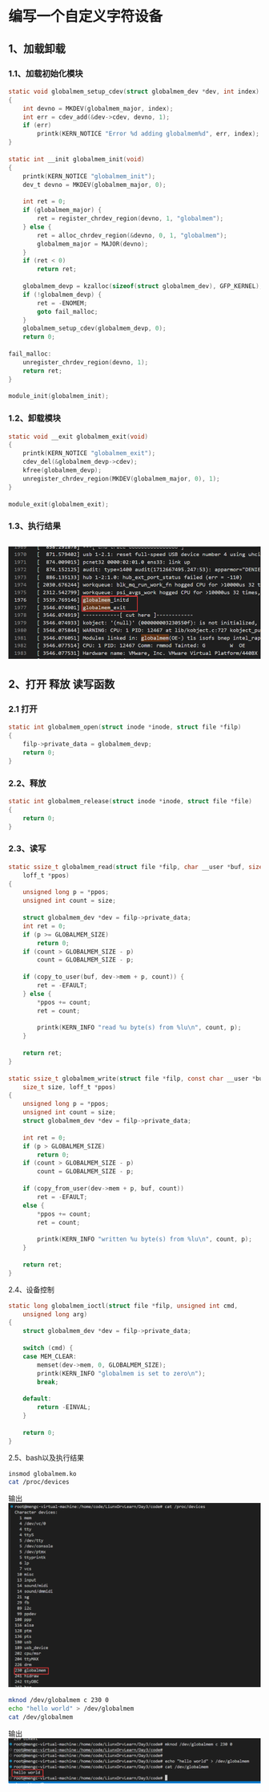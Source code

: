 # 编写一个自定义字符设备

## 1、加载卸载
### 1.1、加载初始化模块
``` c {.line-numbers}
static void globalmem_setup_cdev(struct globalmem_dev *dev, int index)
{
	int devno = MKDEV(globalmem_major, index);
	int err = cdev_add(&dev->cdev, devno, 1);
	if (err)
		printk(KERN_NOTICE "Error %d adding globalmem%d", err, index);
}

static int __init globalmem_init(void)
{
	printk(KERN_NOTICE "globalmem_init");
	dev_t devno = MKDEV(globalmem_major, 0);

	int ret = 0;
	if (globalmem_major) {
		ret = register_chrdev_region(devno, 1, "globalmem");
	} else {
		ret = alloc_chrdev_region(&devno, 0, 1, "globalmem");
		globalmem_major = MAJOR(devno);
	}
	if (ret < 0)
		return ret;
	
	globalmem_devp = kzalloc(sizeof(struct globalmem_dev), GFP_KERNEL);
	if (!globalmem_devp) {
		ret = -ENOMEM;
		goto fail_malloc;
	}
	globalmem_setup_cdev(globalmem_devp, 0);
	return 0;

fail_malloc:
	unregister_chrdev_region(devno, 1);
	return ret;
}

module_init(globalmem_init);
```

### 1.2、卸载模块
``` c {.line-numbers}
static void __exit globalmem_exit(void)
{
	printk(KERN_NOTICE "globalmem_exit");
	cdev_del(&globalmem_devp->cdev);
	kfree(globalmem_devp);
	unregister_chrdev_region(MKDEV(globalmem_major, 0), 1);
}

module_exit(globalmem_exit);
```

### 1.3、执行结果
![执行结果_内核打印](https://github.com/mengchang71/LiunxDrvLearn/blob/main/images/img_Day3/1.3_%E6%89%A7%E8%A1%8C%E7%BB%93%E6%9E%9C.png)
---

## 2、打开 释放 读写函数
### 2.1 打开
``` c {.line-numbers}
static int globalmem_open(struct inode *inode, struct file *filp)
{
	filp->private_data = globalmem_devp;
	return 0;
}
```

### 2.2、释放
``` c {.line-numbers}
static int globalmem_release(struct inode *inode, struct file *file)
{
	return 0;
}
```

### 2.3、读写
``` c {.line-numbers}
static ssize_t globalmem_read(struct file *filp, char __user *buf, size_t size,
	loff_t *ppos)
{
	unsigned long p = *ppos;
	unsigned int count = size;

	struct globalmem_dev *dev = filp->private_data;
	int ret = 0;
	if (p >= GLOBALMEM_SIZE)
		return 0;
	if (count > GLOBALMEM_SIZE - p)
		count = GLOBALMEM_SIZE - p;

	if (copy_to_user(buf, dev->mem + p, count)) {
		ret = -EFAULT;
	} else {
		*ppos += count;
		ret = count;

		printk(KERN_INFO "read %u byte(s) from %lu\n", count, p);
	}

	return ret;
}

static ssize_t globalmem_write(struct file *filp, const char __user *buf,
	size_t size, loff_t *ppos)
{
	unsigned long p = *ppos;
	unsigned int count = size;
	struct globalmem_dev *dev = filp->private_data;

	int ret = 0;
	if (p > GLOBALMEM_SIZE)
		return 0;
	if (count > GLOBALMEM_SIZE - p)
		count = GLOBALMEM_SIZE - p;

	if (copy_from_user(dev->mem + p, buf, count))
		ret = -EFAULT;
	else {
		*ppos += count;
		ret = count;

		printk(KERN_INFO "written %u byte(s) from %lu\n", count, p);
	}

	return ret;
}
```

2.4、设备控制
``` c {.line-numbers}
static long globalmem_ioctl(struct file *filp, unsigned int cmd,
	unsigned long arg)
{
	struct globalmem_dev *dev = filp->private_data;

	switch (cmd) {
	case MEM_CLEAR:
		memset(dev->mem, 0, GLOBALMEM_SIZE);
		printk(KERN_INFO "globalmem is set to zero\n");
		break;

	default:
		return -EINVAL;
	}

	return 0;
}
```
2.5、bash以及执行结果
``` bash
insmod globalmem.ko
cat /proc/devices
```
输出
![2.5.1查看设备结果](https://github.com/mengchang71/LiunxDrvLearn/blob/main/images/img_Day3/2.5.1.png)

``` bash
mknod /dev/globalmem c 230 0
echo "hello world" > /dev/globalmem
cat /dev/globalmem
```
输出
![2.5.2设备输出](https://github.com/mengchang71/LiunxDrvLearn/blob/main/images/img_Day3/2.5.2.png)